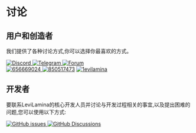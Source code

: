 # 讨论

## 用户和创造者

我们提供了各种讨论方式,你可以选择你最喜欢的方式。

[![Discord](https://img.shields.io/discord/849252980430864384?style=for-the-badge&logo=discord)
](https://discord.gg/GDWytKaebw) 
[![Telegram](https://img.shields.io/badge/Telegram-blue?style=for-the-badge&logo=telegram)
](https://t.me/LiteLoader) 
[![Forum](https://img.shields.io/badge/%E5%AE%98%E6%96%B9%E8%AE%BA%E5%9D%9B-orange?style=for-the-badge
)
](https://bbs.liteldev.com)  
[![656669024](https://img.shields.io/badge/656669024-red?style=for-the-badge&logo=tencent%20qq)
](http://qm.qq.com/cgi-bin/qm/qr?_wv=1027&k=ndxRXO1HARA8ing7OunMClOz3cQTogL0&authKey=D7QTcqnzhBzuh3zc%2F70FjgklsVvkCImTjSRqHMwYGCLwIFpxzp%2FflC97Y7AUG%2Fpy&noverify=0&group_code=656669024) 
[![850517473](https://img.shields.io/badge/850517473-red?style=for-the-badge&logo=tencent%20qq)](http://qm.qq.com/cgi-bin/qm/qr?_wv=1027&k=YFHRYvpO6mjqE5QeZxcMIlahGzWR3JLA&authKey=M8p8hkdctNSyXJo7Ux%2FzdNu4VL2jLiqMGakM3eHlA4ZLvjdwtL%2F1SIKE51s%2FKcp6&noverify=0&group_code=850517473) 
[![1evilamina](https://img.shields.io/badge/1evilamina-red?style=for-the-badge&logo=tencent%20qq)](https://pd.qq.com/s/a13gu04rv)  
## 开发者

要联系LeviLamina的核心开发人员并讨论与开发过程相关的事宜,以及提出困难的问题,您可以使用以下方式:

[![GitHub issues](https://img.shields.io/github/issues-raw/LiteLDev/LeviLamina?style=for-the-badge&logo=github)
](https://github.com/LiteLDev/LeviLamina/issues) 
[![GitHub Discussions](https://img.shields.io/github/discussions/LiteLDev/LeviLamina?style=for-the-badge&logo=github)
](https://github.com/LiteLDev/LeviLamina/discussions)